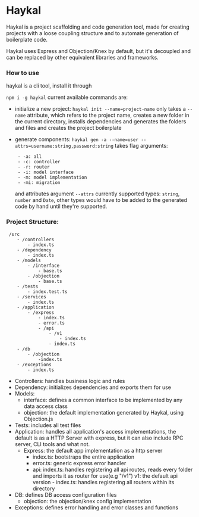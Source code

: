 # Haykal
Haykal is a project scaffolding and code generation tool, made for creating projects with a loose coupling structure
and to automate generation of boilerplate code.

Haykal uses Express and Objection/Knex by default, but it's decoupled and can be replaced by other
equivalent libraries and frameworks.

### How to use
haykal is a cli tool, install it through

`npm i -g haykal`
current available commands are:

- initialize a new project:
    `haykal init --name=project-name`
    only takes a `--name` attribute, which refers to the project name, creates a new folder in the current
    directory, installs dependencies and generates the folders and files and creates the project boilerplate

- generate components:
    `haykal gen -a --name=user --attrs=username:string,password:string`
    takes flag arguments:

       - -a: all
       - -c: controller
       - -r: router
       - -i: model interface
       - -m: model implementation
       - -mi: migration
       
    and attributes argument `--attrs`
    currently supported types: `string`, `number` and `Date`, other types would have to be
    added to the generated code by hand until they're supported.


### Project Structure:

```
 /src
    - /controllers
        - index.ts
    - /dependency
        - index.ts
    - /models
        - /interface
            - base.ts
        - /objection
            - base.ts
    - /tests
        - index.test.ts
    - /services
        - index.ts
    - /application
        - /express
            - index.ts
            - error.ts
            - /api
                - /v1
                    - index.ts
                - index.ts
    - /db
        - /objection
            -index.ts
    - /exceptions
        - index.ts
```

- Controllers:
    handles business logic and rules
- Dependency:
    initializes dependencies and exports them for use
- Models:
    - interface:
        defines a common interface to be implemented by any data access class
    - objection:
        the default implementation generated by Haykal, using Objection.js
- Tests:
    includes all test files
- Application:
    handles all application's access implementations, the default is as a HTTP Server with express,
    but it can also include RPC server, CLI tools and what not.
    - Express:
        the default app implementation as a http server
        - index.ts:
            bootstraps the entire application
        - error.ts:
            generic express error handler
        - api:
            index.ts:
                handles registering all api routes, reads every folder and imports it as router for use(e.g "/v1")
            v1:
                the default api version
                - index.ts:
                    handles registering all routers within its directory
- DB:
    defines DB access configuration files
    - objection:
        the objection/knex config implementation
- Exceptions:
    defines error handling and error classes and functions